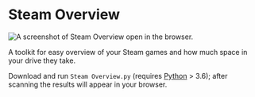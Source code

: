 # Steam Overview
![A screenshot of Steam Overview open in the browser.](https://i.imgur.com/9PeGdkI.png)

A toolkit for easy overview of your Steam games and how much space in your drive they take.

Download and run `Steam Overview.py` (requires [Python] > 3.6); after scanning the results will appear in your browser.

[Python]: https://www.python.org/downloads/ "Python download site"
